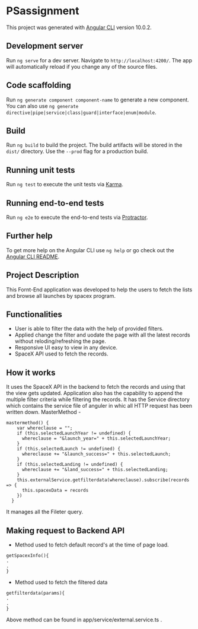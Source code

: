 # PSassignment

This project was generated with [Angular CLI](https://github.com/angular/angular-cli) version 10.0.2.

## Development server

Run `ng serve` for a dev server. Navigate to `http://localhost:4200/`. The app will automatically reload if you change any of the source files.

## Code scaffolding

Run `ng generate component component-name` to generate a new component. You can also use `ng generate directive|pipe|service|class|guard|interface|enum|module`.

## Build

Run `ng build` to build the project. The build artifacts will be stored in the `dist/` directory. Use the `--prod` flag for a production build.

## Running unit tests

Run `ng test` to execute the unit tests via [Karma](https://karma-runner.github.io).

## Running end-to-end tests

Run `ng e2e` to execute the end-to-end tests via [Protractor](http://www.protractortest.org/).

## Further help

To get more help on the Angular CLI use `ng help` or go check out the [Angular CLI README](https://github.com/angular/angular-cli/blob/master/README.md).

## Project Description
This Fornt-End application was developed to help the users to fetch the lists and browse all launches by spacex program.

## Functionalities
* User is able to filter the data with the help of provided filters.
* Applied change the filter and uodate the page with all the latest records without reloding/refreshing the page.
* Responsive UI easy to view in any device.
* SpaceX API used to fetch the records.

## How it works
It uses the SpaceX API in the backend to fetch the records and using that the view gets updated. Application also has the capability to append the multiple filter criteria while filtering the records.
It has the Service directory which contains the service file of anguler in whic all HTTP request has been written down.
MasterMethod -
``` 
mastermethod() {
    var whereclause = "";
    if (this.selectedLaunchYear != undefined) {
      whereclause = "&launch_year=" + this.selectedLaunchYear;
    }
    if (this.selectedLaunch != undefined) {
      whereclause += "&launch_success=" + this.selectedLaunch;
    }
    if (this.selectedLanding != undefined) {
      whereclause += "&land_success=" + this.selectedLanding;
    }
    this.externalService.getfilterdata(whereclause).subscribe(records => {
      this.spacexData = records
    })
  }
  ```
  
  It manages all the Fileter query.
  
  ## Making request to Backend API
  * Method used to fetch default record's at the time of page load.
  ```
  getSpacexInfo(){
  .
  .
  }
  ```
  
  * Method used to fetch the filtered data
  ```
  getfilterdata(params){
  .
  .
  }
  ```
  Above method can be found in app/service/external.service.ts .
  


